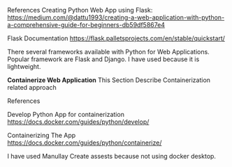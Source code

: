 References
Creating Python Web App using Flask:
https://medium.com/@dattu1993/creating-a-web-application-with-python-a-comprehensive-guide-for-beginners-db59df5867e4

Flask Documentation
https://flask.palletsprojects.com/en/stable/quickstart/

There several frameworks available with Python for Web Applications. Popular framework are Flask and Django. I have used because it is lightweight.

**Containerize Web Application**
This Section Describe Containerization related approach

References

Develop Python App  for containerization
https://docs.docker.com/guides/python/develop/

Containerizing The App
https://docs.docker.com/guides/python/containerize/ 

I have used Manullay Create assests because not using docker desktop.
